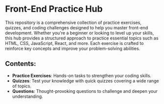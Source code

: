 # Front-End Practice Hub

This repository is a comprehensive collection of practice exercises, quizzes, and coding challenges designed to help you master front-end development. Whether you're a beginner or looking to level up your skills, this hub provides a structured approach to practice essential topics such as HTML, CSS, JavaScript, React, and more. Each exercise is crafted to reinforce key concepts and improve your problem-solving abilities.

## Contents:
- **Practice Exercises**: Hands-on tasks to strengthen your coding skills.
- **Quizzes**: Test your knowledge with quick quizzes covering a wide range of topics.
- **Questions**: Thought-provoking questions to challenge and deepen your understanding.
